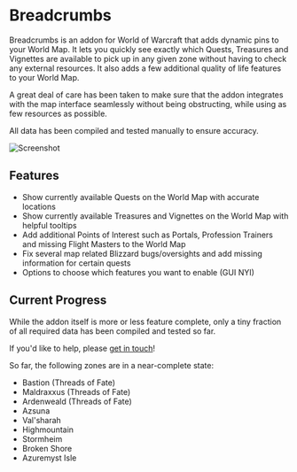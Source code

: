 # Breadcrumbs

Breadcrumbs is an addon for World of Warcraft that adds dynamic pins to your World Map. It lets you quickly see exactly which Quests, Treasures and Vignettes are available to pick up in any given zone without having to check any external resources. It also adds a few additional quality of life features to your World Map.

A great deal of care has been taken to make sure that the addon integrates with the map interface seamlessly without being obstructing, while using as few resources as possible.

All data has been compiled and tested manually to ensure accuracy.

![Screenshot](https://i.imgur.com/k3zVLC9.png)

## Features

- Show currently available Quests on the World Map with accurate locations
- Show currently available Treasures and Vignettes on the World Map with helpful tooltips
- Add additional Points of Interest such as Portals, Profession Trainers and missing Flight Masters to the World Map
- Fix several map related Blizzard bugs/oversights and add missing information for certain quests
- Options to choose which features you want to enable (GUI NYI)

## Current Progress

While the addon itself is more or less feature complete, only a tiny fraction of all required data has been compiled and tested so far.

If you'd like to help, please [get in touch](mailto:hello@leo.glass)!

So far, the following zones are in a near-complete state:
- Bastion (Threads of Fate)
- Maldraxxus (Threads of Fate)
- Ardenweald (Threads of Fate)
- Azsuna
- Val'sharah
- Highmountain
- Stormheim
- Broken Shore
- Azuremyst Isle
